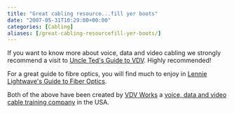 ```yaml
---
title: "Great cabling resource...fill yer boots"
date: "2007-05-31T10:29:00+00:00"
categories: [Cabling]
aliases: [/great-cabling-resourcefill-yer-boots/]
---
```


If you want to know more about voice, data and video cabling we strongly recommend a visit to [Uncle Ted's Guide to VDV](http://www.vdvworks.com/UncleTed/). Highly recommended!

For a great guide to fibre optics, you will find much to enjoy in [Lennie Lightwave's Guide to Fiber Optics](http://www.vdvworks.com/LennieLw/).

Both of the above have been created by [VDV Works](http://www.vdvworks.com/) a [voice, data and video cable training company](http://www.vdvworks.com/vdvacademy/) in the USA.
